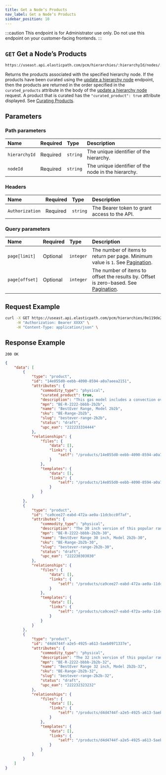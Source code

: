```yaml
---
title: Get a Nodeʼs Products
nav_label: Get a Nodeʼs Products
sidebar_position: 10
---
```


:::caution
This endpoint is for Administrator use only. Do not use this endpoint on your customer-facing frontends.
:::

## `GET` Get a Nodeʼs Products

```http
https://useast.api.elasticpath.com/pcm/hierarchies/:hierarchyId/nodes/:nodeId/products
```

Returns the products associated with the specified hierarchy node. If the products have been curated using the [update a hierarchy node](/docs/pxm/products/pxm-products-commerce-manager/curating-products) endpoint, then the products are returned in the order specified in the `curated_products` attribute in the body of the [update a hierarchy node](/docs/pxm/products/pxm-products-commerce-manager/curating-products) request. A product that is curated has the `"curated_product": true` attribute displayed. See [Curating Products](/docs/pxm/products/curating-products).

## Parameters

### Path parameters

| Name | Required | Type | Description |
| :--- | :--- | :--- | :--- |
| `hierarchyId` | Required | `string` | The unique identifier of the hierarchy. |
| `nodeId` | Required | `string` | The unique identifier of the node in the hierarchy. |

### Headers

| Name | Required | Type | Description |
| :--- | :--- | :--- | :--- |
| `Authorization` | Required | `string` | The Bearer token to grant access to the API. |

### Query parameters

| Name | Required | Type | Description |
| :--- | :--- | :--- | :--- |
| `page[limit]` | Optional | `integer` | The number of items to return per page. Minimum value is `1`. See [Pagination](/docs/commerce-cloud/api-overview/pagination). |
| `page[offset]` | Optional | `integer` | The number of items to offset the results by. Offset is zero-based. See [Pagination](/docs/commerce-cloud/api-overview/pagination). |

## Request Example

```bash
curl -X GET https://useast.api.elasticpath.com/pcm/hierarchies/0e119de2-5fb0-4bca-9b84-b3fc6c903007/nodes/de3c3590-4138-4943-b04d-d7b7dc48fa54/products \
     -H "Authorization: Bearer XXXX" \
     -H "Content-Type: application/json" \
```

## Response Example

`200 OK`

```json
{
    "data": [
        {
            "type": "product",
            "id": "14e055d0-eebb-4090-8594-a0a7aeea2151",
            "attributes": {
                "commodity_type": "physical",
                "curated_product": true,
                "description": "This gas model includes a convection oven.",
                "mpn": "BE-R-2222-bbbb-2b2b",
                "name": "BestEver Range, Model 2b2b",
                "sku": "BE-Range-2b2b",
                "slug": "bestever-range-2b2b",
                "status": "draft",
                "upc_ean": "222233334444"
            },
            "relationships": {
                "files": {
                    "data": [],
                    "links": {
                        "self": "/products/14e055d0-eebb-4090-8594-a0a7aeea2151/relationships/files"
                    }
                },
                "templates": {
                    "data": [],
                    "links": {
                        "self": "/products/14e055d0-eebb-4090-8594-a0a7aeea2151/relationships/templates"
                    }
                }
            }
        },
        {
            "type": "product",
            "id": "ca9cee27-eabd-472a-ae0a-11dcbcc0f7af",
            "attributes": {
                "commodity_type": "physical",
                "description": "The 30 inch version of this popular range.",
                "mpn": "BE-R-2222-bbbb-2b2b-30",
                "name": "BestEver Range 30 inch, Model 2b2b-30",
                "sku": "BE-Range-2b2b-30",
                "slug": "bestever-range-2b2b-30",
                "status": "draft",
                "upc_ean": "222230303030"
            },
            "relationships": {
                "files": {
                    "data": [],
                    "links": {
                        "self": "/products/ca9cee27-eabd-472a-ae0a-11dcbcc0f7af/relationships/files"
                    }
                },
                "templates": {
                    "data": [],
                    "links": {
                        "self": "/products/ca9cee27-eabd-472a-ae0a-11dcbcc0f7af/relationships/templates"
                    }
                }
            }
        },
        {
            "type": "product",
            "id": "d4d4744f-a2e5-4925-a613-5aeb0971337e",
            "attributes": {
                "commodity_type": "physical",
                "description": "The 32 inch version of this popular range.",
                "mpn": "BE-R-2222-bbbb-2b2b-32",
                "name": "BestEver Range 32 inch, Model 2b2b-32",
                "sku": "BE-Range-2b2b-32",
                "slug": "bestever-range-2b2b-32",
                "status": "draft",
                "upc_ean": "222232323232"
            },
            "relationships": {
                "files": {
                    "data": [],
                    "links": {
                        "self": "/products/d4d4744f-a2e5-4925-a613-5aeb0971337e/relationships/files"
                    }
                },
                "templates": {
                    "data": [],
                    "links": {
                        "self": "/products/d4d4744f-a2e5-4925-a613-5aeb0971337e/relationships/templates"
                    }
                }
            }
        }
    ]
}
```

